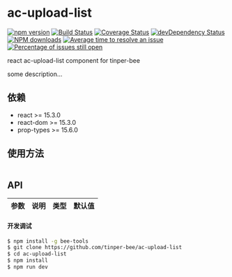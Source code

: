 # ac-upload-list

[![npm version](https://img.shields.io/npm/v/ac-upload-list.svg)](https://www.npmjs.com/package/ac-upload-list)
[![Build Status](https://img.shields.io/travis/tinper-bee/ac-upload-list/master.svg)](https://travis-ci.org/tinper-bee/ac-upload-list)
[![Coverage Status](https://coveralls.io/repos/github/tinper-bee/ac-upload-list/badge.svg?branch=master)](https://coveralls.io/github/tinper-bee/ac-upload-list?branch=master)
[![devDependency Status](https://img.shields.io/david/dev/tinper-bee/ac-upload-list.svg)](https://david-dm.org/tinper-bee/ac-upload-list#info=devDependencies)
[![NPM downloads](http://img.shields.io/npm/dm/ac-upload-list.svg?style=flat)](https://npmjs.org/package/ac-upload-list)
[![Average time to resolve an issue](http://isitmaintained.com/badge/resolution/tinper-bee/ac-upload-list.svg)](http://isitmaintained.com/project/tinper-bee/ac-upload-list "Average time to resolve an issue")
[![Percentage of issues still open](http://isitmaintained.com/badge/open/tinper-bee/ac-upload-list.svg)](http://isitmaintained.com/project/tinper-bee/ac-upload-list "Percentage of issues still open")


react ac-upload-list component for tinper-bee

some description...

## 依赖

- react >= 15.3.0
- react-dom >= 15.3.0
- prop-types >= 15.6.0

## 使用方法

```js

```



## API

|参数|说明|类型|默认值|
|:--|:---:|:--:|---:|

#### 开发调试

```sh
$ npm install -g bee-tools
$ git clone https://github.com/tinper-bee/ac-upload-list
$ cd ac-upload-list
$ npm install
$ npm run dev
```
